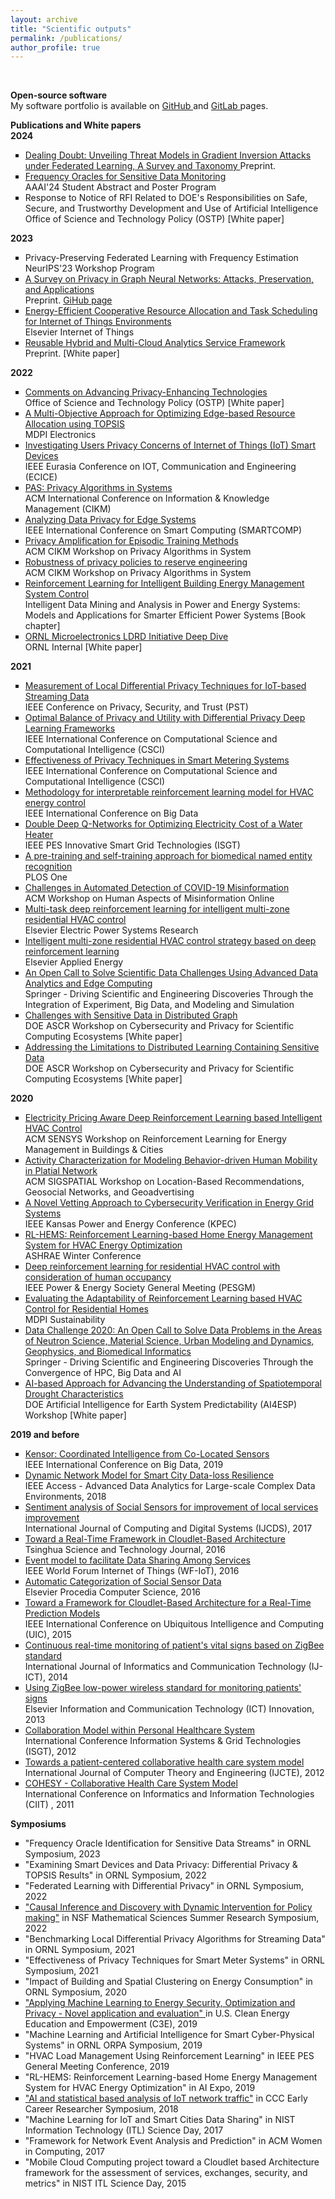 ```yaml
---
layout: archive
title: "Scientific outputs"
permalink: /publications/
author_profile: true
---
```

<br>

<b> Open-source software </b> <br>
My software portfolio is available on <a href="https://github.com/OKotevska"> GitHub </a> and <a href="https://code.ornl.gov/ok0/set-of-projects">  GitLab </a> pages.

<b> Publications and White papers </b> <br>
<b> 2024 </b>
<ul style="list-style-type: square;">  
<li> <a href="https://arxiv.org/abs/2405.10376"> Dealing Doubt: Unveiling Threat Models in Gradient Inversion Attacks under Federated Learning, A Survey and Taxonomy </a> Preprint. </li>
<li> <a href="https://ojs.aaai.org/index.php/AAAI/article/view/30507">  Frequency Oracles for Sensitive Data Monitoring </a><br>  AAAI'24 Student Abstract and Poster Program </li> 
<li> Response to Notice of RFI Related to DOE's Responsibilities on Safe, Secure, and Trustworthy Development and Use of Artificial Intelligence<br>Office of Science and Technology Policy (OSTP) [White paper]</li>
</ul>

<b> 2023 </b>
<ul style="list-style-type: square;">  
<li>  Privacy-Preserving Federated Learning with Frequency Estimation <br>  NeurIPS'23 Workshop Program</li> 
<li> <a href="https://arxiv.org/pdf/2308.16375">A Survey on Privacy in Graph Neural Networks: Attacks, Preservation, and Applications</a> <br> Preprint. <a href="https://github.com/nds-vu/awesome-gnn-privacy"> GiHub page </a></li>
<li> <a href="https://www.sciencedirect.com/science/article/abs/pii/S2542660523001555"> Energy-Efficient Cooperative Resource Allocation and Task Scheduling for Internet of Things Environments </a> <br> Elsevier Internet of Things</li>
<li> <a href="https://arxiv.org/abs/2310.17013"> Reusable Hybrid and Multi-Cloud Analytics Service Framework </a><br>Preprint. [White paper]</li>
</ul>


<b> 2022 </b>
<ul style="list-style-type: square;">  
<li> <a href="https://www.nitrd.gov/rfi/2022/87-fr-35250/Kotevska-PET-RFI-Response-2022.pdf"> Comments on Advancing Privacy-Enhancing Technologies </a><br>Office of Science and Technology Policy (OSTP) [White paper] </li>
<li> <a href="https://www.mdpi.com/2079-9292/11/18/2888"> A Multi-Objective Approach for Optimizing Edge-based Resource Allocation using TOPSIS </a> <br> MDPI Electronics</li>
<li> <a href="https://ieeexplore.ieee.org/document/10042926"> Investigating Users Privacy Concerns of Internet of Things (IoT) Smart Devices</a> <br> IEEE Eurasia Conference on IOT, Communication and Engineering (ECICE) </li>
<li> <a href="https://dl.acm.org/doi/abs/10.1145/3511808.3557494">PAS: Privacy Algorithms in Systems </a> <br>ACM International Conference on Information & Knowledge Management (CIKM) </li>
<li> <a href="https://ieeexplore.ieee.org/abstract/document/9821055">Analyzing Data Privacy for Edge Systems </a> <br>IEEE International Conference on Smart Computing (SMARTCOMP) </li>
<li> <a href="https://www.osti.gov/biblio/1923187"> Privacy Amplification for Episodic Training Methods</a> <br>ACM CIKM Workshop on Privacy Algorithms in System</li>
<li> <a href="https://www.osti.gov/biblio/1923961"> Robustness of privacy policies to reserve engineering </a> <br>ACM CIKM Workshop on Privacy Algorithms in System</li>
<li><a href="https://onlinelibrary.wiley.com/doi/abs/10.1002/9781119834052.ch18"> Reinforcement Learning for Intelligent Building Energy Management System Control  </a> <br> Intelligent Data Mining and Analysis in Power and Energy Systems: Models and Applications for Smarter Efficient Power Systems [Book chapter] </li>
<li> <a href=""> ORNL Microelectronics LDRD Initiative Deep Dive</a><br>ORNL Internal [White paper]</li>
</ul>

<b> 2021 </b>
<ul style="list-style-type: square;">  
<li> <a href="https://ieeexplore.ieee.org/abstract/document/9647839">Measurement of Local Differential Privacy Techniques for IoT-based Streaming Data </a> <br> IEEE Conference on Privacy, Security, and Trust (PST) </li>
<li> <a href="https://ieeexplore.ieee.org/abstract/document/9799176">Optimal Balance of Privacy and Utility with Differential Privacy Deep Learning Frameworks </a> <br>IEEE International Conference on Computational Science and Computational Intelligence (CSCI)</li>
<li> <a href="https://ieeexplore.ieee.org/abstract/document/9799049"> Effectiveness of Privacy Techniques in Smart Metering Systems  </a> <br>IEEE International Conference on Computational Science and Computational Intelligence (CSCI)</li>
<li> <a href="https://ieeexplore.ieee.org/abstract/document/9377735"> Methodology for interpretable reinforcement learning model for HVAC energy control </a> <br> IEEE International Conference on Big Data</li>
<li> <a href="https://ieeexplore.ieee.org/abstract/document/9372205"> Double Deep Q-Networks for Optimizing Electricity Cost of a Water Heater </a><br> IEEE PES Innovative Smart Grid Technologies (ISGT) </li>
<li> <a href="https://journals.plos.org/plosone/article?id=10.1371/journal.pone.0246310"> A pre-training and self-training approach for biomedical named entity recognition  </a><br> PLOS One </li>
<li> <a href="https://www.osti.gov/biblio/1783004"> Challenges in Automated Detection of COVID-19 Misinformation</a> <br> ACM Workshop on Human Aspects of Misinformation Online</li>
<li> <a href="https://www.sciencedirect.com/science/article/pii/S0378779620307574"> Multi-task deep reinforcement learning for intelligent multi-zone residential HVAC control</a> <br> Elsevier Electric Power Systems Research</li>
<li> <a href="https://www.sciencedirect.com/science/article/abs/pii/S030626192031535X"> Intelligent multi-zone residential HVAC control strategy based on deep reinforcement learning</a> <br> Elsevier Applied Energy</li>
<li> <a href="https://link.springer.com/chapter/10.1007/978-3-030-96498-6_21"> An Open Call to Solve Scientific Data Challenges Using Advanced Data Analytics and Edge Computing</a> <br>Springer - Driving Scientific and Engineering Discoveries Through the Integration of Experiment, Big Data, and Modeling and Simulation </li>
<li> <a href="https://custom.cvent.com/DCBD4ADAAD004096B1E4AD96F3C8049E/files/event/f9a6d32df34c43e5980b54f79ad848bc/738372bbcdd246ac9a9c00a177c075ac.pdf"> Challenges with Sensitive Data in Distributed Graph</a> <br>DOE ASCR Workshop on Cybersecurity and Privacy for Scientific Computing Ecosystems [White paper] </li>
<li> <a href="https://custom.cvent.com/DCBD4ADAAD004096B1E4AD96F3C8049E/files/event/f9a6d32df34c43e5980b54f79ad848bc/2e42c4c5dbe74b578e47188036244a10.pdf"> Addressing the Limitations to Distributed Learning Containing Sensitive Data</a><br>DOE ASCR Workshop on Cybersecurity and Privacy for Scientific Computing Ecosystems [White paper] </li>
</ul>

<b> 2020 </b>
<ul style="list-style-type: square;">  
<li> <a href="https://dl.acm.org/doi/abs/10.1145/3427773.3427866"> Electricity Pricing Aware Deep Reinforcement Learning based Intelligent HVAC Control</a><br> ACM SENSYS Workshop on Reinforcement Learning for Energy Management in Buildings & Cities  </li>
<li> <a href="https://dl.acm.org/doi/abs/10.1145/3423334.3431449">Activity Characterization for Modeling Behavior-driven Human Mobility in Platial Network </a> <br>ACM SIGSPATIAL Workshop on Location-Based Recommendations, Geosocial Networks, and Geoadvertising </li>
<li> <a href="https://ieeexplore.ieee.org/abstract/document/9167562">A Novel Vetting Approach to Cybersecurity Verification in Energy Grid Systems </a> <br> IEEE Kansas Power and Energy Conference (KPEC) </li>
<li> <a href="https://www.osti.gov/biblio/1607059"> RL-HEMS: Reinforcement Learning-based Home Energy Management System for HVAC Energy Optimization</a> <br>ASHRAE Winter Conference </li>
<li> <a href="https://ieeexplore.ieee.org/abstract/document/9281893"> Deep reinforcement learning for residential HVAC control with consideration of human occupancy</a> <br> IEEE Power & Energy Society General Meeting (PESGM)</li>
<li> <a href="https://www.mdpi.com/2071-1050/12/18/7727"> Evaluating the Adaptability of Reinforcement Learning based HVAC Control for Residential Homes</a> <br> MDPI Sustainability</li>
<li> <a href="https://link.springer.com/chapter/10.1007/978-3-030-63393-6_28"> Data Challenge 2020: An Open Call to Solve Data Problems in the Areas of Neutron Science, Material Science, Urban Modeling and Dynamics, Geophysics, and Biomedical Informatics</a> <br> Springer - Driving Scientific and Engineering Discoveries Through the Convergence of HPC, Big Data and AI</li>
<li> <a href="https://ai4esp.org/files/AI4ESP1111_Rastogi_Deeksha.pdf">AI-based Approach for Advancing the Understanding of Spatiotemporal Drought Characteristics </a> <br> DOE Artificial Intelligence for Earth System Predictability (AI4ESP) Workshop [White paper] </li>
</ul>

<b> 2019 and before</b>
<ul style="list-style-type: square;">  
<li> <a href="https://ieeexplore.ieee.org/abstract/document/9006318">Kensor: Coordinated Intelligence from Co-Located Sensors</a> <br> IEEE International Conference on Big Data, 2019 </li>
<li> <a href="https://ieeexplore.ieee.org/document/8066282">Dynamic Network Model for Smart City Data-loss Resilience</a> <br> IEEE Access - Advanced Data Analytics for Large-scale Complex Data Environments, 2018 </li>
<li> <a href="https://journal.uob.edu.bh/handle/123456789/286">Sentiment analysis of Social Sensors for improvement of local services improvement </a><br> International Journal of Computing and Digital Systems (IJCDS), 2017 </li>
<li> <a href="">Toward a Real-Time Framework in Cloudlet-Based Architecture</a><br> Tsinghua Science and Technology Journal, 2016 </li>
<li> <a href="">Event model to facilitate Data Sharing Among Services</a><br> IEEE World Forum Internet of Things (WF-IoT), 2016 </li>
<li> <a href="">Automatic Categorization of Social Sensor Data</a><br> Elsevier Procedia Computer Science, 2016 </li>
<li> <a href="https://ieeexplore.ieee.org/abstract/document/7399285">Toward a Framework for Cloudlet-Based Architecture for a Real-Time Prediction Models</a><br> IEEE International Conference on Ubiquitous Intelligence and Computing (UIC), 2015 </li>
<li> <a href="https://repository.ukim.mk/bitstream/20.500.12188/26436/1/garuda1492657.pdf">Continuous real-time monitoring of patient's vital signs based on ZigBee standard</a><br> International Journal of Informatics and Communication Technology (IJ-ICT), 2014 </li>
<li> <a href="http://eprints.ugd.edu.mk/8757/">Using ZigBee low-power wireless standard for monitoring patients' signs </a><br> Elsevier Information and Communication Technology (ICT) Innovation, 2013 </li>
<li> <a href="https://ro.uow.edu.au/eispapers1/444/">Collaboration Model within Personal Healthcare System</a><br> International Conference Information Systems & Grid Technologies (ISGT), 2012 </li>
<li> <a href="https://repository.ukim.mk/handle/20.500.12188/26114">Towards a patient-centered collaborative health care system model </a><br> International Journal of Computer Theory and Engineering (IJCTE), 2012 </li>
<li> <a href="http://ciit.finki.ukim.mk/data/papers/8CiiT/8CiiT-09.pdf">COHESY - Collaborative Health Care System Model</a><br> International Conference on Informatics and Information Technologies (CIIT) , 2011 </li>
</ul>

<b> Symposiums </b>
<ul style="list-style-type: square;">
<li>"Frequency Oracle Identification for Sensitive Data Streams" in ORNL Symposium, 2023</li>
<li>"Examining Smart Devices and Data Privacy: Differential Privacy & TOPSIS Results" in ORNL Symposium, 2022</li>
<li>"Federated Learning with Differential Privacy" in ORNL Symposium, 2022</li>
<li><a href="https://orise.orau.gov/nsf-msgi/symposium.html"> "Causal Inference and Discovery with Dynamic Intervention for Policy making"</a> in NSF Mathematical Sciences Summer Research Symposium, 2022</li>
<li>"Benchmarking Local Differential Privacy Algorithms for Streaming Data" in ORNL Symposium, 2021</li>
<li>"Effectiveness of Privacy Techniques for Smart Meter Systems" in ORNL Symposium, 2021</li>
<li>"Impact of Building and Spatial Clustering on Energy Consumption" in ORNL Symposium, 2020</li>
<li><a href="https://c3e.org/2019">  "Applying Machine Learning to Energy Security, Optimization and Privacy - Novel application and evaluation" </a>in U.S. Clean Energy Education and Empowerment (C3E), 2019</li>
<li> "Machine Learning and Artificial Intelligence for Smart Cyber-Physical Systems" in ORNL ORPA Symposium, 2019</li>
<li>"HVAC Load Management Using Reinforcement Learning" in IEEE PES General Meeting Conference, 2019</li>
<li>"RL-HEMS: Reinforcement Learning-based Home Energy Management System for HVAC Energy Optimization" in AI Expo, 2019</li>
<li><a href="https://cra.org/ccc/wp-content/uploads/sites/2/2018/04/CCC-ECR-Poster-Booklet-August-2018.pdf"> "AI and statistical based analysis of IoT network traffic"</a> in CCC Early Career Researcher Symposium, 2018</li>
<li>"Machine Learning for IoT and Smart Cities Data Sharing" in NIST Information Technology (ITL) Science Day, 2017</li>
<li>"Framework for Network Event Analysis and Prediction" in ACM Women in Computing, 2017</li>
<li>"Mobile Cloud Computing project toward a Cloudlet based Architecture framework for the assessment of services, exchanges, security, and metrics" in NIST ITL Science Day, 2015</li>
</ul>

